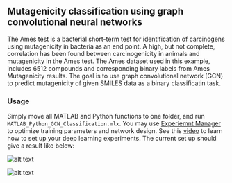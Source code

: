 ## Mutagenicity classification using graph convolutional neural networks 

The Ames test is a bacterial short-term test for identification of carcinogens using mutagenicity in bacteria as an end point. A high, but not complete, correlation has been found between carcinogenicity in animals and mutagenicity in the Ames test. The Ames dataset used in this example, includes 6512 compounds and corresponding binary labels from Ames Mutagenicity results. The goal is to use graph convolutional network (GCN) to predict mutagenicity of given SMILES data as a binary classificatin task.

### Usage

Simply move all MATLAB and Python functions to one folder, and run `MATLAB_Python_GCN_Classification.mlx`. You may use [Experiemnt Manager](https://www.mathworks.com/help/deeplearning/ref/experimentmanager-app.html) to optimize training parameters and network design. See this [video](https://www.mathworks.com/videos/how-to-set-up-your-own-deep-learning-experiments-1601541179542.html) to learn how to set up your deep learning experiments. The current set up should give a result like below:

![alt text](https://github.com/hjooya/Chemical-Theory-and-Computation/blob/main/Graph%20Theoretical%20Approach%20to%20Multiphoton%20Absorption%20Spectra/AMES_Training_Performance.jpg)

![alt text](https://github.com/hjooya/Chemical-Theory-and-Computation/blob/main/Graph%20Theoretical%20Approach%20to%20Multiphoton%20Absorption%20Spectra/AMES_Test_Results.jpg)


